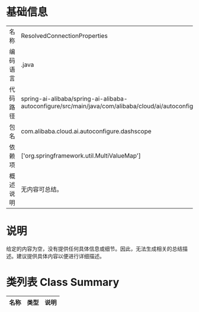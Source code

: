 # 基础信息

|      |      |
|------|------|
| 名称 | ResolvedConnectionProperties |
| 编码语言 | .java |
| 代码路径 | spring-ai-alibaba/spring-ai-alibaba-autoconfigure/src/main/java/com/alibaba/cloud/ai/autoconfigure/dashscope/ResolvedConnectionProperties.java |
| 包名 | com.alibaba.cloud.ai.autoconfigure.dashscope |
| 依赖项 | ['org.springframework.util.MultiValueMap'] |
| 概述说明 | 无内容可总结。 |

# 说明

给定的内容为空，没有提供任何具体信息或细节。因此，无法生成相关的总结描述。建议提供具体内容以便进行详细描述。

# 类列表 Class Summary

| 名称   | 类型  | 说明 |
|-------|------|-------------|




